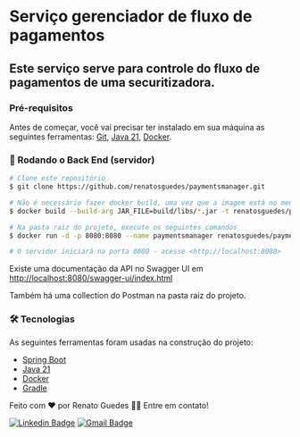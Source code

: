 # Serviço gerenciador de fluxo de pagamentos
## Este serviço serve para controle do fluxo de pagamentos de uma securitizadora.
### Pré-requisitos

Antes de começar, você vai precisar ter instalado em sua máquina as seguintes ferramentas:
[Git](https://git-scm.com), [Java 21](https://www.oracle.com/br/java/technologies/downloads/#java21), [Docker](https://www.docker.com/products/docker-desktop/).

### 🎲 Rodando o Back End (servidor)

```bash
# Clone este repositório
$ git clone https://github.com/renatosguedes/paymentsmanager.git

# Não é necessário fazer docker build, uma vez que a imagem está no meu repositório público, mas caso deseje
$ docker build --build-arg JAR_FILE=build/libs/*.jar -t renatosguedes/paymentsmanager .

# Na pasta raiz do projeto, execute os seguintes comandos
$ docker run -d -p 8080:8080 --name paymentsmanager renatosguedes/paymentsmanager

# O servidor iniciará na porta 8080 - acesse <http://localhost:8080>
```


Existe uma documentação da API no Swagger UI em [http://localhost:8080/swagger-ui/index.html](http://localhost:8080/swagger-ui/index.html)

Também há uma collection do Postman na pasta raiz do projeto.

### 🛠 Tecnologias

As seguintes ferramentas foram usadas na construção do projeto:

- [Spring Boot](https://spring.io/projects/spring-boot)
- [Java 21](https://www.oracle.com/br/java/technologies/downloads/#java21)
- [Docker](https://www.docker.com/)
- [Gradle](https://gradle.org/)

Feito com ❤️ por Renato Guedes 👋🏽 Entre em contato!

[![Linkedin Badge](https://img.shields.io/badge/-Renato-blue?style=flat-square&logo=Linkedin&logoColor=white&link=https://www.linkedin.com/in/renatosguedes/)](https://www.linkedin.com/in/renatosguedes/)
[![Gmail Badge](https://img.shields.io/badge/-renato.guedes14@gmail.com-c14438?style=flat-square&logo=Gmail&logoColor=white&link=mailto:renato.guedes14@gmail.com)](mailto:renato.guedes14@gmail.com)